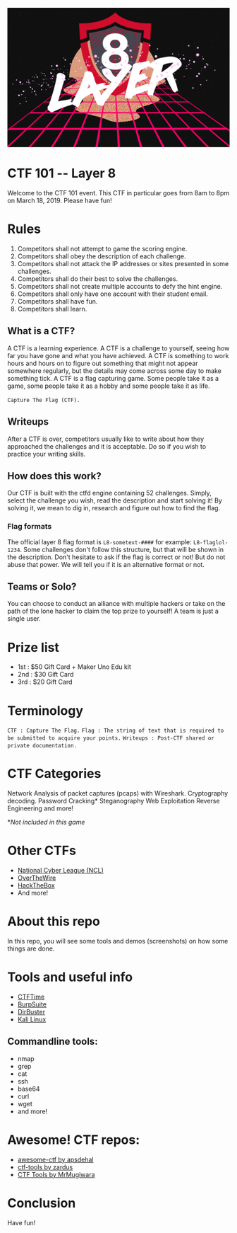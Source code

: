 ![Layer 8 Logo](images/layer8.png)

# CTF 101 -- Layer 8
Welcome to the CTF 101 event. This CTF in particular goes from 8am to 8pm on March 18, 2019. Please
have fun!

# Rules
1. Competitors shall not attempt to game the scoring engine.
2. Competitors shall obey the description of each challenge.
3. Competitors shall not attack the IP addresses or sites presented in some challenges.
4. Competitors shall do their best to solve the challenges.
5. Competitors shall not create multiple accounts to defy the hint engine.
6. Competitors shall only have one account with their student email.
7. Competitors shall have fun.
8. Competitors shall learn.

## What is a CTF?
A CTF is a learning experience. A CTF is a challenge to yourself, seeing how far you have gone and
what you have achieved. A CTF is something to work hours and hours on to figure out something that
might not appear somewhere regularly, but the details may come across some day to make something
tick. A CTF is a flag capturing game. Some people take it as a game, some people take it as a hobby
and some people take it as life.

`Capture The Flag (CTF).`

## Writeups
After a CTF is over, competitors usually like to write about how they approached the challenges and
it is acceptable. Do so if you wish to practice your writing skills.

## How does this work?
Our CTF is built with the ctfd engine containing 52 challenges. Simply, select the challenge
you wish, read the description and start solving it! By solving it, we mean to dig in, research and
figure out how to find the flag.

### Flag formats
The official layer 8 flag format is `L8-sometext-####` for example: `L8-flaglol-1234`. Some
challenges don't follow this structure, but that will be shown in the description. Don't hesitate to
ask if the flag is correct or not! But do not abuse that power. We will tell you if it is an
alternative format or not.

## Teams or Solo?
You can choose to conduct an alliance with multiple hackers or take on the path of the lone hacker
to claim the top prize to yourself! A team is just a single user.

# Prize list
* 1st : $50 Gift Card + Maker Uno Edu kit
* 2nd : $30 Gift Card
* 3rd : $20 Gift Card

# Terminology
```CTF : Capture The Flag.```
```Flag : The string of text that is required to be submitted to acquire your points.```
```Writeups : Post-CTF shared or private documentation.```

# CTF Categories
Network Analysis of packet captures (pcaps) with Wireshark.
Cryptography decoding.
Password Cracking*
Steganography
Web Exploitation
Reverse Engineering
and more!

**Not included in this game*

# Other CTFs
* [National Cyber League (NCL)](https://www.nationalcyberleague.org/)
* [OverTheWire](http://overthewire.org/)
* [HackTheBox](https://www.hackthebox.eu/)
* And more!

# About this repo
In this repo, you will see some tools and demos (screenshots) on how some things are done.

# Tools and useful info
* [CTFTime](https://ctftime.org/)
* [BurpSuite](https://portswigger.net/burp)
* [DirBuster](https://www.owasp.org/index.php/Category:OWASP_DirBuster_Project)
* [Kali Linux](https://www.kali.org/)

## Commandline tools:
* nmap
* grep
* cat
* ssh
* base64
* curl
* wget
* and more!

# Awesome! CTF repos:
* [awesome-ctf by apsdehal](https://github.com/apsdehal/awesome-ctf)
* [ctf-tools by zardus](https://github.com/zardus/ctf-tools)
* [CTF Tools by MrMugiwara](https://github.com/MrMugiwara/CTF-Tools)

# Conclusion
Have fun!
